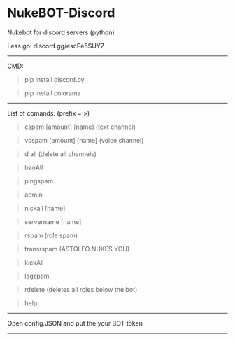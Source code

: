 # NukeBOT-Discord

Nukebot for discord servers (python)

Less go: discord.gg/escPe5SUYZ
__________________________________________________________________

CMD:
>pip install discord.py

>pip install colorama

__________________________________________________________________

List of comands:
(prefix = >)
>cspam [amount] [name] (text channel)

>vcspam [amount] [name] (voice channel)

>d all (delete all channels)

>banAll

>pingspam

>admin

>nickall [name]

>servername [name]

>rspam (role spam)

>transrspam (ASTOLFO NUKES YOU)

>kickAll

>lagspam

>rdelete (deletes all roles below the bot)

>help
__________________________________________________________________

Open config.JSON and put the your BOT token

__________________________________________________________________
